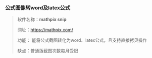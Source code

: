 <!--
 * @Author: your name
 * @Date: 2021-12-23 09:39:57
 * @LastEditTime: 2021-12-23 10:19:51
 * @LastEditors: Please set LastEditors
 * @Description: 常用工具
 * @FilePath: \A个人笔记\常用工具\图像公式转word及latex.md
-->
### 公式图像转word及latex公式
> 软件名称：**mathpix snip**
>
> 网址：https://mathpix.com/
>
> 功能： 能将公式截图转化为word、latex公式，且支持直接拷贝操作
>
> 缺点：普通版截图次数每月受限
